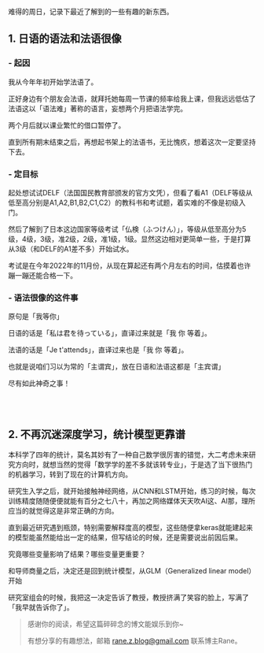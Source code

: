 难得的周日，记录下最近了解到的一些有趣的新东西。

## 1. 日语的语法和法语很像

### - 起因
我从今年年初开始学法语了。

正好身边有个朋友会法语，就拜托她每周一节课的频率给我上课，但我远远低估了法语这以「语法难」著称的语言，妄想两个月把语法学完。

两个月后就以课业繁忙的借口暂停了。

直到所有期末结束之后，再想起书架上的法语书，无比愧疚，想着这次一定要坚持下去。

### - 定目标

起处想试试DELF（法国国民教育部颁发的官方文凭），但看了看A1（DELF等级从低至高分别是A1,A2,B1,B2,C1,C2）的教科书和考试题，着实难的不像是初级入门。

然后了解到了日本这边国家等级考试「仏検（ふつけん）」，等级从低至高分为5级，4级，3级，准2级，2级，准1级，1级。显然这边相对更简单一些，于是打算从3级（和DELF的A1差不多）开始试水。

考试是在今年2022年的11月份，从现在算起还有两个月左右的时间，估摸着也许蹦一蹦还能合格一下。

### - 语法很像的这件事

原句是「我等你」

日语的话是「私は君を待っている」，直译过来就是「我 你 等着」。

法语的话是「Je t'attends」，直译过来也是「我 你 等着」。

也就是说咱们习以为常的「主谓宾」，放在日语和法语这都是「主宾谓」

尽有如此神奇之事！

<br>


<br>

## 2. 不再沉迷深度学习，统计模型更靠谱

本科学了四年的统计，莫名其妙有了一种自己数学很厉害的错觉，大二考虑未来研究方向时，就想当然的觉得「数学学的差不多就该转专业」，于是选了当下很热门的机器学习，转到了现在的计算机方向。

研究生入学之后，就开始接触神经网络，从CNN和LSTM开始，练习的时候，每次训练精度随随便便就能有百分之七八十，再加之网络媒体天天吹AI这、AI那，理所应当的就觉得这是非常正确的方向。

直到最近研究遇到瓶颈，特别需要解释度高的模型，这些随便拿keras就能建起来的模型能虽然能给出一定的结果，但写结论的时候，还是需要说出前因后果。

究竟哪些变量影响了结果？哪些变量更重要？

和导师商量之后，决定还是回到统计模型，从GLM（Generalized linear model）开始

研究室组会的时候，我把这一决定告诉了教授，教授挤满了笑容的脸上，写满了「我早就告诉你了」。

> 感谢你的阅读，希望这篇碎碎念的博文能娱乐到你~
>
> 有想分享的有趣想法，邮箱 rane.z.blog@gmail.com 联系博主Rane。